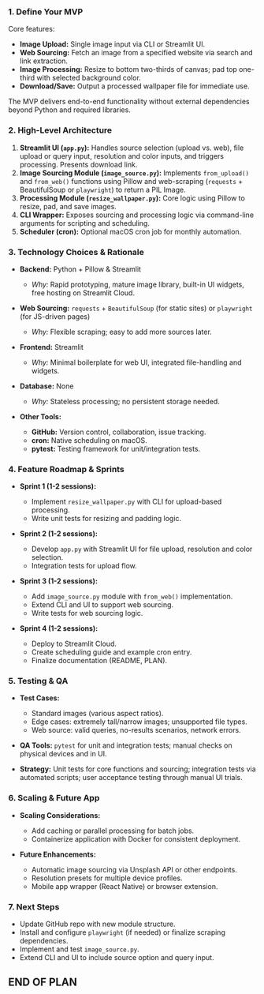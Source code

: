 ### 1. Define Your MVP

Core features:

* **Image Upload:** Single image input via CLI or Streamlit UI.
* **Web Sourcing:** Fetch an image from a specified website via search and link extraction.
* **Image Processing:** Resize to bottom two-thirds of canvas; pad top one-third with selected background color.
* **Download/Save:** Output a processed wallpaper file for immediate use.

The MVP delivers end-to-end functionality without external dependencies beyond Python and required libraries.

### 2. High-Level Architecture

1. **Streamlit UI (`app.py`):** Handles source selection (upload vs. web), file upload or query input, resolution and color inputs, and triggers processing. Presents download link.
2. **Image Sourcing Module (`image_source.py`):** Implements `from_upload()` and `from_web()` functions using Pillow and web-scraping (`requests` + BeautifulSoup or `playwright`) to return a PIL Image.
3. **Processing Module (`resize_wallpaper.py`):** Core logic using Pillow to resize, pad, and save images.
4. **CLI Wrapper:** Exposes sourcing and processing logic via command-line arguments for scripting and scheduling.
5. **Scheduler (cron):** Optional macOS cron job for monthly automation.

### 3. Technology Choices & Rationale

* **Backend:** Python + Pillow & Streamlit

  * *Why:* Rapid prototyping, mature image library, built-in UI widgets, free hosting on Streamlit Cloud.
* **Web Sourcing:** `requests` + `BeautifulSoup` (for static sites) or `playwright` (for JS-driven pages)

  * *Why:* Flexible scraping; easy to add more sources later.
* **Frontend:** Streamlit

  * *Why:* Minimal boilerplate for web UI, integrated file-handling and widgets.
* **Database:** None

  * *Why:* Stateless processing; no persistent storage needed.
* **Other Tools:**

  * **GitHub:** Version control, collaboration, issue tracking.
  * **cron:** Native scheduling on macOS.
  * **pytest:** Testing framework for unit/integration tests.

### 4. Feature Roadmap & Sprints

* **Sprint 1 (1-2 sessions):**

  * Implement `resize_wallpaper.py` with CLI for upload-based processing.
  * Write unit tests for resizing and padding logic.
* **Sprint 2 (1-2 sessions):**

  * Develop `app.py` with Streamlit UI for file upload, resolution and color selection.
  * Integration tests for upload flow.
* **Sprint 3 (1-2 sessions):**

  * Add `image_source.py` module with `from_web()` implementation.
  * Extend CLI and UI to support web sourcing.
  * Write tests for web sourcing logic.
* **Sprint 4 (1-2 sessions):**

  * Deploy to Streamlit Cloud.
  * Create scheduling guide and example cron entry.
  * Finalize documentation (README, PLAN).

### 5. Testing & QA

* **Test Cases:**

  * Standard images (various aspect ratios).
  * Edge cases: extremely tall/narrow images; unsupported file types.
  * Web source: valid queries, no-results scenarios, network errors.
* **QA Tools:** `pytest` for unit and integration tests; manual checks on physical devices and in UI.
* **Strategy:** Unit tests for core functions and sourcing; integration tests via automated scripts; user acceptance testing through manual UI trials.

### 6. Scaling & Future App

* **Scaling Considerations:**

  * Add caching or parallel processing for batch jobs.
  * Containerize application with Docker for consistent deployment.
* **Future Enhancements:**

  * Automatic image sourcing via Unsplash API or other endpoints.
  * Resolution presets for multiple device profiles.
  * Mobile app wrapper (React Native) or browser extension.

### 7. Next Steps

* Update GitHub repo with new module structure.
* Install and configure `playwright` (if needed) or finalize scraping dependencies.
* Implement and test `image_source.py`.
* Extend CLI and UI to include source option and query input.

## END OF PLAN
